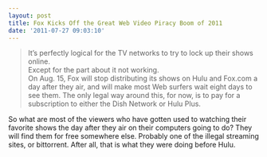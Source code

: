 ```yaml
---
layout: post
title: Fox Kicks Off the Great Web Video Piracy Boom of 2011
date: '2011-07-27 09:03:10'
---
```


> It’s perfectly logical for the TV networks to try to lock up their shows online.  
> Except for the part about it not working.  
> On Aug. 15, Fox will stop distributing its shows on Hulu and Fox.com a day after they air, and will make most Web surfers wait eight days to see them. The only legal way around this, for now, is to pay for a subscription to either the Dish Network or Hulu Plus.

So what are most of the viewers who have gotten used to watching their favorite shows the day after they air on their computers going to do? They will find them for free somewhere else. Probably one of the illegal streaming sites, or bittorrent. After all, that is what they were doing before Hulu.

<!--kg-card-end: markdown-->